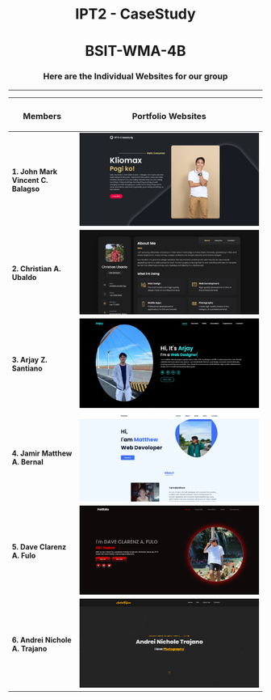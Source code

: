 <h1 align="center"><b>IPT2 - CaseStudy</b></h1>

<h1 align="center"><b>BSIT-WMA-4B</b></h1>

<h3 align="center"><b>Here are the Individual Websites for our group</b></h3>

---

| <h3 align="center"><b>Members</b></h3> | <h3 align="center"><b>Portfolio Websites</b></h3> |
|--------|-------|
| **1. John Mark Vincent C. Balagso** |![John Mark Vincent C. Balagso](./assets/images/Balagso.png)|
| **2. Christian A. Ubaldo** |![Christian A. Ubaldo](./assets/images/Ubaldo.png)|
| **3. Arjay Z. Santiano** |![Arjay Z. Santiano](./assets/images/Santiano.png)| 
| **4. Jamir Matthew A. Bernal** |![Jamir Matthew A. Bernal](./assets/images/Bernal.png)| 
| **5. Dave Clarenz A. Fulo** |![Dave Clarenz A. Fulo](./assets/images/Fulo.png)| 
| **6. Andrei Nichole A. Trajano** |![Andrei Nichole A. Trajano](./assets/images/Trajano.png)| 
